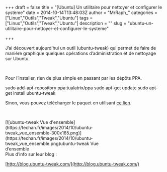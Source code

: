 +++
draft = false
title = "[Ubuntu] Un utilitaire pour nettoyer et configurer le système"
date = 2014-10-14T13:48:03Z
author = "MrRaph_"
categories = ["Linux","Outils","Tweak","Ubuntu"]
tags = ["Linux","Outils","Tweak","Ubuntu"]
description = ""
slug = "ubuntu-un-utilitaire-pour-nettoyer-et-configurer-le-systeme"

+++


J’ai découvert aujourd’hui un outil (ubuntu-tweak) qui permet de faire de manière graphique quelques opérations d’administration et de nettoyage sur Ubuntu.  
  
  

Pour l’installer, rien de plus simple en passant par les dépôts PPA.

sudo add-apt-repository ppa:tualatrix/ppa sudo apt-get update sudo apt-get install ubuntu-tweak

Sinon, vous pouvez télécharger le paquet en utilisant [ce lien](https://launchpad.net/ubuntu-tweak/+download).

 

<div class="wp-caption aligncenter" id="attachment_198" style="width: 310px">[![ubuntu-tweak Vue d'ensemble](https://techan.fr/images/2014/10/ubuntu-tweak_vue_ensemble-300x165.png)](https://techan.fr/images/2014/10/ubuntu-tweak_vue_ensemble.png)ubuntu-tweak Vue d’ensemble

</div>Plus d’info sur leur blog :

[http://blog.ubuntu-tweak.com/](http://blog.ubuntu-tweak.com/)

 


